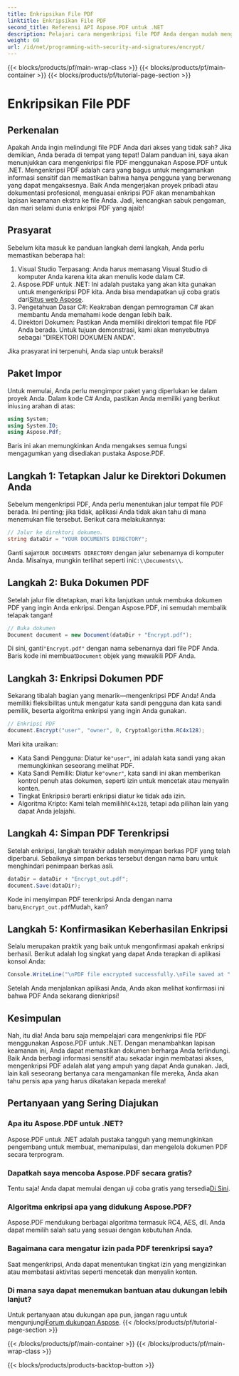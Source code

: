 ```yaml
---
title: Enkripsikan File PDF
linktitle: Enkripsikan File PDF
second_title: Referensi API Aspose.PDF untuk .NET
description: Pelajari cara mengenkripsi file PDF Anda dengan mudah menggunakan Aspose.PDF untuk .NET. Amankan informasi sensitif dengan panduan langkah demi langkah kami yang mudah.
weight: 60
url: /id/net/programming-with-security-and-signatures/encrypt/
---
```


{{< blocks/products/pf/main-wrap-class >}}
{{< blocks/products/pf/main-container >}}
{{< blocks/products/pf/tutorial-page-section >}}

# Enkripsikan File PDF

## Perkenalan

Apakah Anda ingin melindungi file PDF Anda dari akses yang tidak sah? Jika demikian, Anda berada di tempat yang tepat! Dalam panduan ini, saya akan menunjukkan cara mengenkripsi file PDF menggunakan Aspose.PDF untuk .NET. Mengenkripsi PDF adalah cara yang bagus untuk mengamankan informasi sensitif dan memastikan bahwa hanya pengguna yang berwenang yang dapat mengaksesnya. Baik Anda mengerjakan proyek pribadi atau dokumentasi profesional, menguasai enkripsi PDF akan menambahkan lapisan keamanan ekstra ke file Anda. Jadi, kencangkan sabuk pengaman, dan mari selami dunia enkripsi PDF yang ajaib!

## Prasyarat

Sebelum kita masuk ke panduan langkah demi langkah, Anda perlu memastikan beberapa hal:

1. Visual Studio Terpasang: Anda harus memasang Visual Studio di komputer Anda karena kita akan menulis kode dalam C#.
2.  Aspose.PDF untuk .NET: Ini adalah pustaka yang akan kita gunakan untuk mengenkripsi PDF kita. Anda bisa mendapatkan uji coba gratis dari[Situs web Aspose](https://releases.aspose.com/).
3. Pengetahuan Dasar C#: Keakraban dengan pemrograman C# akan membantu Anda memahami kode dengan lebih baik.
4. Direktori Dokumen: Pastikan Anda memiliki direktori tempat file PDF Anda berada. Untuk tujuan demonstrasi, kami akan menyebutnya sebagai "DIREKTORI DOKUMEN ANDA".

Jika prasyarat ini terpenuhi, Anda siap untuk beraksi!

## Paket Impor

 Untuk memulai, Anda perlu mengimpor paket yang diperlukan ke dalam proyek Anda. Dalam kode C# Anda, pastikan Anda memiliki yang berikut ini`using` arahan di atas:

```csharp
using System;
using System.IO;
using Aspose.Pdf;
```

Baris ini akan memungkinkan Anda mengakses semua fungsi mengagumkan yang disediakan pustaka Aspose.PDF.

## Langkah 1: Tetapkan Jalur ke Direktori Dokumen Anda

Sebelum mengenkripsi PDF, Anda perlu menentukan jalur tempat file PDF berada. Ini penting; jika tidak, aplikasi Anda tidak akan tahu di mana menemukan file tersebut. Berikut cara melakukannya:

```csharp
// Jalur ke direktori dokumen.
string dataDir = "YOUR DOCUMENTS DIRECTORY";
```

 Ganti saja`YOUR DOCUMENTS DIRECTORY` dengan jalur sebenarnya di komputer Anda. Misalnya, mungkin terlihat seperti ini`C:\\Documents\\`.

## Langkah 2: Buka Dokumen PDF

Setelah jalur file ditetapkan, mari kita lanjutkan untuk membuka dokumen PDF yang ingin Anda enkripsi. Dengan Aspose.PDF, ini semudah membalik telapak tangan!

```csharp
// Buka dokumen
Document document = new Document(dataDir + "Encrypt.pdf");
```

 Di sini, ganti`"Encrypt.pdf"` dengan nama sebenarnya dari file PDF Anda. Baris kode ini membuat`Document` objek yang mewakili PDF Anda.

## Langkah 3: Enkripsi Dokumen PDF

Sekarang tibalah bagian yang menarik—mengenkripsi PDF Anda! Anda memiliki fleksibilitas untuk mengatur kata sandi pengguna dan kata sandi pemilik, beserta algoritma enkripsi yang ingin Anda gunakan.

```csharp
// Enkripsi PDF
document.Encrypt("user", "owner", 0, CryptoAlgorithm.RC4x128);
```

Mari kita uraikan:
-  Kata Sandi Pengguna: Diatur ke`"user"`, ini adalah kata sandi yang akan memungkinkan seseorang melihat PDF.
-  Kata Sandi Pemilik: Diatur ke`"owner"`, kata sandi ini akan memberikan kontrol penuh atas dokumen, seperti izin untuk mencetak atau menyalin konten.
-  Tingkat Enkripsi:`0` berarti enkripsi diatur ke tidak ada izin.
-  Algoritma Kripto: Kami telah memilih`RC4x128`, tetapi ada pilihan lain yang dapat Anda jelajahi.

## Langkah 4: Simpan PDF Terenkripsi

Setelah enkripsi, langkah terakhir adalah menyimpan berkas PDF yang telah diperbarui. Sebaiknya simpan berkas tersebut dengan nama baru untuk menghindari penimpaan berkas asli.

```csharp
dataDir = dataDir + "Encrypt_out.pdf";
document.Save(dataDir);
```

 Kode ini menyimpan PDF terenkripsi Anda dengan nama baru,`Encrypt_out.pdf`Mudah, kan?

## Langkah 5: Konfirmasikan Keberhasilan Enkripsi

Selalu merupakan praktik yang baik untuk mengonfirmasi apakah enkripsi berhasil. Berikut adalah log singkat yang dapat Anda terapkan di aplikasi konsol Anda:

```csharp
Console.WriteLine("\nPDF file encrypted successfully.\nFile saved at " + dataDir);
```

Setelah Anda menjalankan aplikasi Anda, Anda akan melihat konfirmasi ini bahwa PDF Anda sekarang dienkripsi!

## Kesimpulan

Nah, itu dia! Anda baru saja mempelajari cara mengenkripsi file PDF menggunakan Aspose.PDF untuk .NET. Dengan menambahkan lapisan keamanan ini, Anda dapat memastikan dokumen berharga Anda terlindungi. Baik Anda berbagi informasi sensitif atau sekadar ingin membatasi akses, mengenkripsi PDF adalah alat yang ampuh yang dapat Anda gunakan. Jadi, lain kali seseorang bertanya cara mengamankan file mereka, Anda akan tahu persis apa yang harus dikatakan kepada mereka!

## Pertanyaan yang Sering Diajukan

### Apa itu Aspose.PDF untuk .NET?
Aspose.PDF untuk .NET adalah pustaka tangguh yang memungkinkan pengembang untuk membuat, memanipulasi, dan mengelola dokumen PDF secara terprogram.

### Dapatkah saya mencoba Aspose.PDF secara gratis?
 Tentu saja! Anda dapat memulai dengan uji coba gratis yang tersedia[Di Sini](https://releases.aspose.com/).

### Algoritma enkripsi apa yang didukung Aspose.PDF?
Aspose.PDF mendukung berbagai algoritma termasuk RC4, AES, dll. Anda dapat memilih salah satu yang sesuai dengan kebutuhan Anda.

### Bagaimana cara mengatur izin pada PDF terenkripsi saya?
Saat mengenkripsi, Anda dapat menentukan tingkat izin yang mengizinkan atau membatasi aktivitas seperti mencetak dan menyalin konten.

### Di mana saya dapat menemukan bantuan atau dukungan lebih lanjut?
 Untuk pertanyaan atau dukungan apa pun, jangan ragu untuk mengunjungi[Forum dukungan Aspose](https://forum.aspose.com/c/pdf/10).
{{< /blocks/products/pf/tutorial-page-section >}}

{{< /blocks/products/pf/main-container >}}
{{< /blocks/products/pf/main-wrap-class >}}

{{< blocks/products/products-backtop-button >}}
